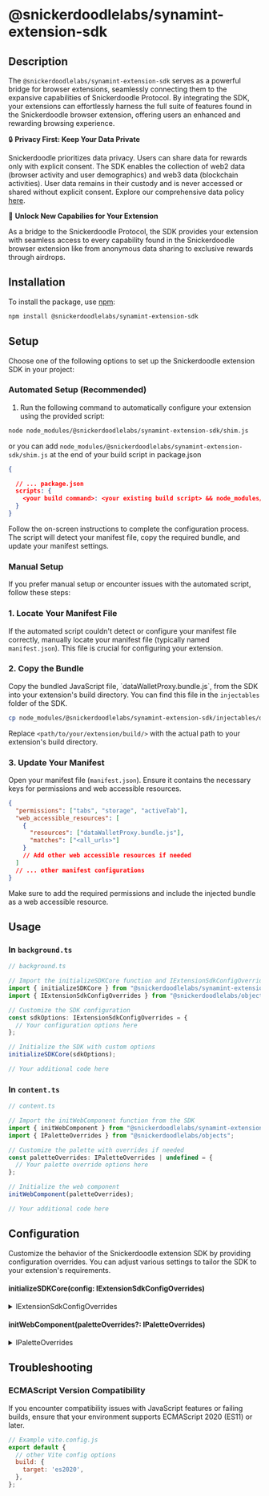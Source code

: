 # @snickerdoodlelabs/synamint-extension-sdk

## Description

The `@snickerdoodlelabs/synamint-extension-sdk` serves as a powerful bridge for browser extensions, seamlessly connecting them to the expansive capabilities of Snickerdoodle Protocol. By integrating the SDK, your extensions can effortlessly harness the full suite of features found in the Snickerdoodle browser extension, offering users an enhanced and rewarding browsing experience.

🔒 **Privacy First: Keep Your Data Private**

Snickerdoodle prioritizes data privacy. Users can share data for rewards only with explicit consent. The SDK enables the collection of web2 data (browser activity and user demographics) and web3 data (blockchain activities). User data remains in their custody and is never accessed or shared without explicit consent. Explore our comprehensive data policy [here](https://policy.snickerdoodle.com/snickerdoodle-labs-data-privacy-policy).

🚀 **Unlock New Capabilies for Your Extension**

As a bridge to the Snickerdoodle Protocol, the SDK provides your extension with seamless access to every capability found in the Snickerdoodle browser extension like from anonymous data sharing to exclusive rewards through airdrops.

## Installation

To install the package, use [npm](https://www.npmjs.com/):

```bash
npm install @snickerdoodlelabs/synamint-extension-sdk

```

## Setup

Choose one of the following options to set up the Snickerdoodle extension SDK in your project:

### Automated Setup (Recommended)

1. Run the following command to automatically configure your extension using the provided script:

```bash
node node_modules/@snickerdoodlelabs/synamint-extension-sdk/shim.js
```

or you can add `node_modules/@snickerdoodlelabs/synamint-extension-sdk/shim.js` at the end of your build script in package.json

```json
{

  // ... package.json
  scripts: {
    <your build command>: <your existing build script> && node_modules/@snickerdoodlelabs/synamint-extension-sdk/shim.js
  }
}
```

Follow the on-screen instructions to complete the configuration process. The script will detect your manifest file, copy the required bundle, and update your manifest settings.

### Manual Setup

If you prefer manual setup or encounter issues with the automated script, follow these steps:

### 1. Locate Your Manifest File

If the automated script couldn't detect or configure your manifest file correctly, manually locate your manifest file (typically named `manifest.json`). This file is crucial for configuring your extension.

### 2. Copy the Bundle

Copy the bundled JavaScript file, \`dataWalletProxy.bundle.js\`, from the SDK into your extension's build directory. You can find this file in the `injectables` folder of the SDK.

```bash
cp node_modules/@snickerdoodlelabs/synamint-extension-sdk/injectables/dataWalletProxy.bundle.js <path/to/your/extension/build/>
```

Replace `<path/to/your/extension/build/>` with the actual path to your extension's build directory.

### 3. Update Your Manifest

Open your manifest file (`manifest.json`). Ensure it contains the necessary keys for permissions and web accessible resources.

```json
{
  "permissions": ["tabs", "storage", "activeTab"],
  "web_accessible_resources": [
    {
      "resources": ["dataWalletProxy.bundle.js"],
      "matches": ["<all_urls>"]
    }
    // Add other web accessible resources if needed
  ]
  // ... other manifest configurations
}
```

Make sure to add the required permissions and include the injected bundle as a web accessible resource.

## Usage

### In `background.ts`

```javascript
// background.ts

// Import the initializeSDKCore function and IExtensionSdkConfigOverrides from the SDK
import { initializeSDKCore } from "@snickerdoodlelabs/synamint-extension-sdk/core";
import { IExtensionSdkConfigOverrides } from "@snickerdoodlelabs/objects";

// Customize the SDK configuration
const sdkOptions: IExtensionSdkConfigOverrides = {
  // Your configuration options here
};

// Initialize the SDK with custom options
initializeSDKCore(sdkOptions);

// Your additional code here
```

### In `content.ts`

```javascript
// content.ts

// Import the initWebComponent function from the SDK
import { initWebComponent } from "@snickerdoodlelabs/synamint-extension-sdk/content";
import { IPaletteOverrides } from "@snickerdoodlelabs/objects";

// Customize the palette with overrides if needed
const paletteOverrides: IPaletteOverrides | undefined = {
  // Your palette override options here
};

// Initialize the web component
initWebComponent(paletteOverrides);

// Your additional code here
```

## Configuration

Customize the behavior of the Snickerdoodle extension SDK by providing configuration overrides. You can adjust various settings to tailor the SDK to your extension's requirements.

#### initializeSDKCore(config: IExtensionSdkConfigOverrides)

<details>
 <summary>IExtensionSdkConfigOverrides</summary>

| Configuration Option             | Type                   | Required | Description                                                |
| -------------------------------- | ---------------------- | -------- | ---------------------------------------------------------- |
| providerKey                      | string                 | yes      | The key associated with the extension provider.            |
| onboardingURL                    | URLString              | no       | The URL for onboarding your users to the extension.        |
| controlChainId                   | EChain                 | no       | The ID of the control chain.                               |
| ipfsFetchBaseUrl                 | URLString              | no       | The base URL for fetching data from IPFS.                  |
| defaultInsightPlatformBaseUrl    | URLString              | no       | The base URL for the default insight platform.             |
| accountIndexingPollingIntervalMS | number                 | no       | The polling interval in milliseconds for account indexing. |
| accountBalancePollingIntervalMS  | number                 | no       | The polling interval in milliseconds for account balance.  |
| accountNFTPollingIntervalMS      | number                 | no       | The polling interval in milliseconds for account NFTs.     |
| alchemyApiKeys                   |                        | no       | API keys for Alchemy on different chains.                  |
| etherscanApiKeys                 |                        | no       | API keys for Etherscan on different chains.                |
| covalentApiKey                   | string \| null         | no       | API key for Covalent.                                      |
| moralisApiKey                    | string \| null         | no       | API key for Moralis.                                       |
| nftScanApiKey                    | string \| null         | no       | API key for NFTScan.                                       |
| poapApiKey                       | string \| null         | no       | API key for POAP.                                          |
| oklinkApiKey                     | string \| null         | no       | API key for OKLink.                                        |
| ankrApiKey                       | string \| null         | no       | API key for Ankr.                                          |
| bluezApiKey                      | string \| null         | no       | API key for Bluez.                                         |
| raribleApiKey                    | string \| null         | no       | API key for Rarible.                                       |
| spaceAndTimeKey                  | string \| null         | no       | Key for space and time.                                    |
| blockvisionKey                   | string \| null         | no       | Key for Blockvision.                                       |
| dnsServerAddress                 | URLString              | no       | The address of the DNS server.                             |
| dataWalletBackupIntervalMS       | number                 | no       | The interval in milliseconds for data wallet backup.       |
| backupChunkSizeTarget            | number                 | no       | The target size for backup chunks.                         |
| requestForDataPollingIntervalMS  | number                 | no       | The polling interval in milliseconds for data requests.    |
| domainFilter                     | string                 | no       | The domain filter.                                         |
| defaultGoogleCloudBucket         | string                 | no       | The default Google Cloud bucket.                           |
| dropboxAppKey                    | string                 | no       | The Dropbox app key.                                       |
| dropboxAppSecret                 | string                 | no       | The Dropbox app secret.                                    |
| dropboxRedirectUri               | string                 | no       | The Dropbox redirect URI.                                  |
| discordOverrides                 | Partial<DiscordConfig> | no       | Overrides for Discord configuration.                       |
| heartbeatIntervalMS              | number \| null         | no       | The interval for heartbeat events in milliseconds.         |
| primaryInfuraKey                 | string \| null         | no       | The primary API key for Infura.                            |
| primaryRPCProviderURL            | ProviderUrl \| null    | no       | The primary RPC provider URL.                              |
| secondaryInfuraKey               | string \| null         | no       | The secondary API key for Infura.                          |
| secondaryRPCProviderURL          | ProviderUrl \| null    | no       | The secondary RPC provider URL.                            |
| queryPerformanceMetricsLimit     | number                 | no       | The limit for query performance metrics.                   |

</details>

#### initWebComponent(paletteOverrides?: IPaletteOverrides)

<details>
 <summary>IPaletteOverrides</summary>

| Palette Option  | Type   |
| --------------- | ------ |
| primary         | string |
| primaryContrast | string |
| button          | string |
| buttonContrast  | string |
| text            | string |
| linkText        | string |
| background      | string |
| border          | string |

</details>


## Troubleshooting

### ECMAScript Version Compatibility

If you encounter compatibility issues with JavaScript features or failing builds, ensure that your environment supports ECMAScript 2020 (ES11) or later.

```javascript
// Example vite.config.js
export default {
  // other Vite config options
  build: {
    target: 'es2020',
  },
};